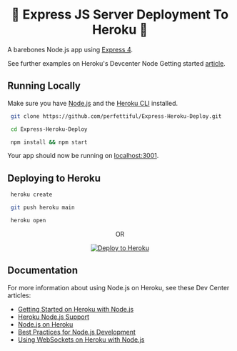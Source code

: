 
<h1 align="center"> 🚀 Express JS Server Deployment To Heroku 🚀</h1>


A barebones Node.js app using [Express 4](http://expressjs.com/).

See further examples on Heroku's Devcenter Node Getting started [article](https://devcenter.heroku.com/articles/getting-started-with-nodejs).

## Running Locally

Make sure you have [Node.js](http://nodejs.org/) and the [Heroku CLI](https://cli.heroku.com/) installed.

```sh
 git clone https://github.com/perfettiful/Express-Heroku-Deploy.git 
```
```sh
 cd Express-Heroku-Deploy
```
```sh
 npm install && npm start
```

Your app should now be running on [localhost:3001](http://localhost:3001/).

## Deploying to Heroku

```sh
 heroku create
```
```sh
 git push heroku main
```
```sh
 heroku open
```
<div align="center">

OR

[![Deploy to Heroku](https://www.herokucdn.com/deploy/button.png)](https://heroku.com/deploy)
</div>

## Documentation

For more information about using Node.js on Heroku, see these Dev Center articles:

- [Getting Started on Heroku with Node.js](https://devcenter.heroku.com/articles/getting-started-with-nodejs)
- [Heroku Node.js Support](https://devcenter.heroku.com/articles/nodejs-support)
- [Node.js on Heroku](https://devcenter.heroku.com/categories/nodejs)
- [Best Practices for Node.js Development](https://devcenter.heroku.com/articles/node-best-practices)
- [Using WebSockets on Heroku with Node.js](https://devcenter.heroku.com/articles/node-websockets)